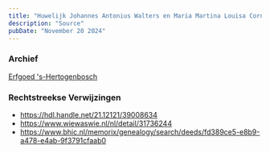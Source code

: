 ```yaml
---
title: "Huwelijk Johannes Antonius Walters en Maria Martina Louisa Cornelia van Hemert 10-07-1901"
description: "Source"
pubDate: "November 20 2024"
---
```


### Archief
[Erfgoed 's-Hertogenbosch](https://www.erfgoedshertogenbosch.nl/)

### Rechtstreekse Verwijzingen
- https://hdl.handle.net/21.12121/39008634
- https://www.wiewaswie.nl/nl/detail/31736244
- https://www.bhic.nl/memorix/genealogy/search/deeds/fd389ce5-e8b9-a478-e4ab-9f3791cfaab0